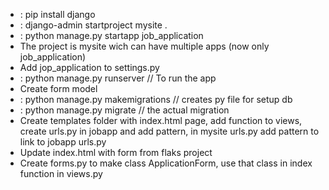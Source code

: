 - : pip install django
- : django-admin startproject mysite .
- : python manage.py startapp job_application
- The project is mysite wich can have multiple apps (now only 
  job_application)
- Add jop_application to settings.py
- : python manage.py runserver // To run the app
- Create form model
- : python manage.py makemigrations  // creates py file for setup db
- : python manage.py migrate // the actual migration 
- Create templates folder with index.html page, add function to views, 
  create urls.py in jobapp and add pattern, in mysite urls.py add pattern 
  to link to jobapp urls.py
- Update index.html with form from flaks project
- Create forms.py to make class ApplicationForm, use that class in index 
  function in views.py

